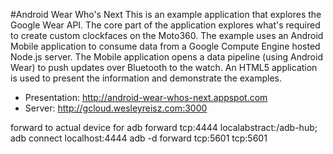#Android Wear
Who's Next This is an example application that explores the Google Wear API. The core part of the application explores what's required to create custom clockfaces on the Moto360. The example uses an Android Mobile application to consume data from a Google Compute Engine hosted Node.js server. The Mobile application opens a data pipeline (using Android Wear) to push updates over Bluetooth to the watch. An HTML5 application is used to present the information and demonstrate the examples.

* Presentation: http://android-wear-whos-next.appspot.com 
* Server: http://gcloud.wesleyreisz.com:3000

forward to actual device for adb forward tcp:4444 localabstract:/adb-hub; 
adb connect localhost:4444 adb -d forward tcp:5601 tcp:5601
